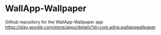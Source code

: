 # WallApp-Wallpaper
Github repository for the WallApp-Wallpaper app
https://play.google.com/store/apps/details?id=com.adrw.wallappwallpaper

